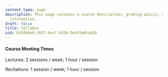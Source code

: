 ```yaml
---
content_type: page
description: This page contains a course description, grading policy, and general
  information.
draft: false
title: Syllabus
uid: b55da6e9-2637-4ecf-b526-5e543a9cda26
---
```

#### **Course Meeting Times**

Lectures: 2 sessions / week; 1 hour / session

Recitations: 1 session / week; 1 hour / session